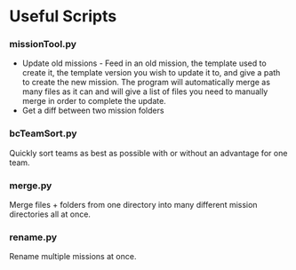 # Useful Scripts

### missionTool.py
* Update old missions - Feed in an old mission, the template used to create it, the template version you wish to update it to, and give a path to create the new mission. The program will automatically merge as many files as it can and will give a list of files you need to manually merge in order to complete the update.
* Get a diff between two mission folders

### bcTeamSort.py
Quickly sort teams as best as possible with or without an advantage for one team.

### merge.py
Merge files + folders from one directory into many different mission directories all at once.

### rename.py
Rename multiple missions at once.
